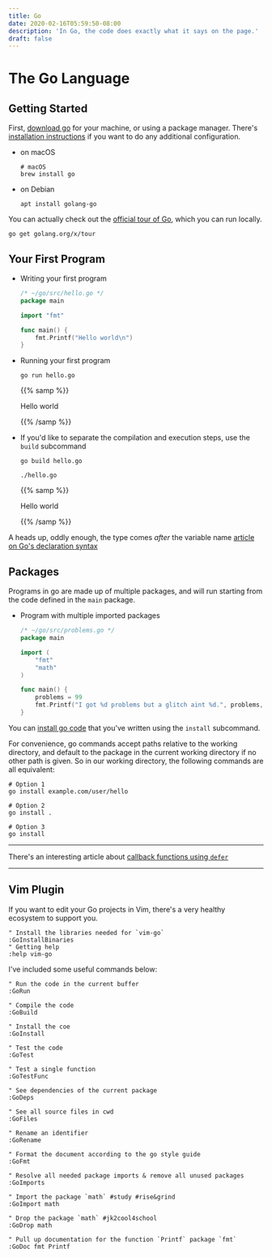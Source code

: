 ```yaml
---
title: Go
date: 2020-02-16T05:59:50-08:00
description: 'In Go, the code does exactly what it says on the page.'
draft: false
---
```


# The Go Language

## Getting Started

First, [download go](https://golang.org/dl/) for your machine, or using a package manager. There's [installation instructions](https://golang.org/doc/install) if you want to do any additional configuration.

* on macOS

    ```shell script
    # macOS
    brew install go
    ```

* on Debian

    ```shell script
    apt install golang-go
    ```

You can actually check out the [official tour of Go](https://tour.golang.org/basics/1), which you can run locally.

```shell script
go get golang.org/x/tour
```


## Your First Program

* Writing your first program

    ```go
    /* ~/go/src/hello.go */
    package main

    import "fmt"

    func main() {
        fmt.Printf("Hello world\n")
    }
    ```

* Running your first program

    ```shell script
    go run hello.go
    ```

    {{% samp %}}

    Hello world

    {{% /samp %}}

* If you'd like to separate the compilation and execution steps, use the `build` subcommand

    ```shell script
    go build hello.go

    ./hello.go
    ```

    {{% samp %}}

    Hello world

    {{% /samp %}}


A heads up, oddly enough, the type comes *after* the variable name [article on Go's declaration syntax](https://blog.golang.org/declaration-syntax)

## Packages

Programs in go are made up of multiple packages, and will run starting from the code defined in the `main` package.

* Program with multiple imported packages

    ```go
    /* ~/go/src/problems.go */
    package main

    import (
        "fmt"
        "math"
    )

    func main() {
        problems = 99
        fmt.Printf("I got %d problems but a glitch aint %d.", problems, (100-problems))
    }
    ```

You can [install go code](https://golang.org/doc/code.html) that you've written using the `install` subcommand.

For convenience, go commands accept paths relative to the working directory, and default to the package in the current working directory if no other path is given. So in our working directory, the following commands are all equivalent:

```shell script
# Option 1
go install example.com/user/hello

# Option 2
go install .

# Option 3
go install
```

---

There's an interesting article about [callback functions using `defer`](https://blog.golang.org/defer-panic-and-recover)

---

## Vim Plugin

If you want to edit your Go projects in Vim, there's a very healthy ecosystem to support you.

```vim
" Install the libraries needed for `vim-go`
:GoInstallBinaries
" Getting help
:help vim-go
```

I've included some useful commands below:

```vim
" Run the code in the current buffer
:GoRun

" Compile the code
:GoBuild

" Install the coe
:GoInstall

" Test the code
:GoTest

" Test a single function
:GoTestFunc

" See dependencies of the current package
:GoDeps

" See all source files in cwd
:GoFiles

" Rename an identifier
:GoRename

" Format the document according to the go style guide
:GoFmt

" Resolve all needed package imports & remove all unused packages
:GoImports

" Import the package `math` #study #rise&grind
:GoImport math

" Drop the package `math` #jk2cool4school
:GoDrop math

" Pull up documentation for the function `Printf` package `fmt`
:GoDoc fmt Printf
```
